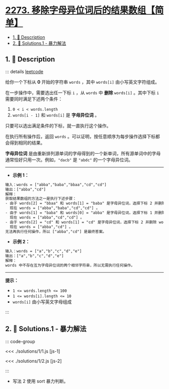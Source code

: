 # [2273. 移除字母异位词后的结果数组【简单】](https://github.com/tnotesjs/TNotes.leetcode/tree/main/notes/2273.%20%E7%A7%BB%E9%99%A4%E5%AD%97%E6%AF%8D%E5%BC%82%E4%BD%8D%E8%AF%8D%E5%90%8E%E7%9A%84%E7%BB%93%E6%9E%9C%E6%95%B0%E7%BB%84%E3%80%90%E7%AE%80%E5%8D%95%E3%80%91)

<!-- region:toc -->

- [1. 📝 Description](#1--description)
- [2. 🎯 Solutions.1 - 暴力解法](#2--solutions1---暴力解法)

<!-- endregion:toc -->

## 1. 📝 Description

::: details [leetcode](https://leetcode.cn/problems/find-resultant-array-after-removing-anagrams/)

给你一个下标从 **0** 开始的字符串 `words` ，其中 `words[i]` 由小写英文字符组成。

在一步操作中，需要选出任一下标 `i` ，从 `words` 中 **删除** `words[i]` 。其中下标 `i` 需要同时满足下述两个条件：

1. `0 < i < words.length`
2. `words[i - 1]` 和 `words[i]` 是 **字母异位词** 。

只要可以选出满足条件的下标，就一直执行这个操作。

在执行所有操作后，返回 `words` 。可以证明，按任意顺序为每步操作选择下标都会得到相同的结果。

**字母异位词** 是由重新排列源单词的字母得到的一个新单词，所有源单词中的字母通常恰好只用一次。例如，`"dacb"` 是 `"abdc"` 的一个字母异位词。

---

- **示例 1：**

```txt
输入：words = ["abba","baba","bbaa","cd","cd"]
输出：["abba","cd"]
解释：
获取结果数组的方法之一是执行下述步骤：
- 由于 words[2] = "bbaa" 和 words[1] = "baba" 是字母异位词，选择下标 2 并删除 words[2] 。
  现在 words = ["abba","baba","cd","cd"] 。
- 由于 words[1] = "baba" 和 words[0] = "abba" 是字母异位词，选择下标 1 并删除 words[1] 。
  现在 words = ["abba","cd","cd"] 。
- 由于 words[2] = "cd" 和 words[1] = "cd" 是字母异位词，选择下标 2 并删除 words[2] 。
  现在 words = ["abba","cd"] 。
无法再执行任何操作，所以 ["abba","cd"] 是最终答案。
```

- **示例 2：**

```txt
输入：words = ["a","b","c","d","e"]
输出：["a","b","c","d","e"]
解释：
words 中不存在互为字母异位词的两个相邻字符串，所以无需执行任何操作。
```

---

**提示：**

- `1 <= words.length <= 100`
- `1 <= words[i].length <= 10`
- `words[i]` 由小写英文字母组成

:::

## 2. 🎯 Solutions.1 - 暴力解法

::: code-group

<<< ./solutions/1/1.js [js-1]

<<< ./solutions/1/2.js [js-2]

:::

- 写法 2 使用 sort 暴力判断。
